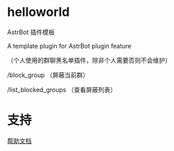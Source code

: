 # helloworld

AstrBot 插件模板

A template plugin for AstrBot plugin feature

（个人使用的群聊黑名单插件，除非个人需要否则不会维护）

/block_group （屏蔽当前群）

/list_blocked_groups （查看屏蔽列表）


# 支持

[帮助文档](https://astrbot.app)
